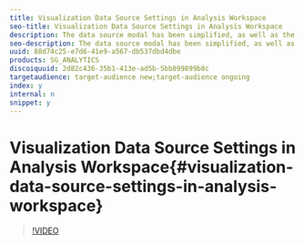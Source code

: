 ```yaml
---
title: Visualization Data Source Settings in Analysis Workspace
seo-title: Visualization Data Source Settings in Analysis Workspace
description: The data source modal has been simplified, as well as the underlying table architecture.
seo-description: The data source modal has been simplified, as well as the underlying table architecture.
uuid: 88d74c25-e7d6-41e9-a567-db537dbd4dbe
products: SG_ANALYTICS
discoiquuid: 2d82c436-35b1-413e-ad5b-5bb899899b8c
targetaudience: target-audience new;target-audience ongoing
index: y
internal: n
snippet: y
---
```


# Visualization Data Source Settings in Analysis Workspace{#visualization-data-source-settings-in-analysis-workspace}

>[!VIDEO](https://video.tv.adobe.com/v/23729/?quality=12)


